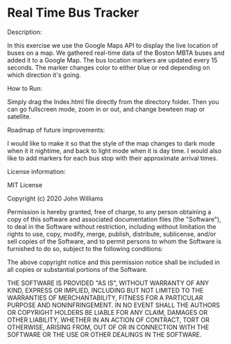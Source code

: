 # Real Time Bus Tracker

Description:

In this exercise we use the Google Maps API to display the live location of buses on a map. We gathered real-time data of the Boston MBTA buses and added it to a Google Map. The bus location markers are updated every 15 seconds. The marker changes color to either blue or red depending on which direction it's going.

How to Run:

Simply drag the Index.html file directly from the directory folder. Then you can go fullscreen mode, zoom in or out, and change bewteen map or satellite.

Roadmap of future improvements:

I would like to make it so that the style of the map changes to dark mode when it it nightime, and back to light mode when it is day time. I would also like to add markers for each bus stop with their approximate arrival times.

License information:

MIT License

Copyright (c) 2020 John Williams

Permission is hereby granted, free of charge, to any person obtaining a copy
of this software and associated documentation files (the "Software"), to deal
in the Software without restriction, including without limitation the rights
to use, copy, modify, merge, publish, distribute, sublicense, and/or sell
copies of the Software, and to permit persons to whom the Software is
furnished to do so, subject to the following conditions:

The above copyright notice and this permission notice shall be included in all
copies or substantial portions of the Software.

THE SOFTWARE IS PROVIDED "AS IS", WITHOUT WARRANTY OF ANY KIND, EXPRESS OR
IMPLIED, INCLUDING BUT NOT LIMITED TO THE WARRANTIES OF MERCHANTABILITY,
FITNESS FOR A PARTICULAR PURPOSE AND NONINFRINGEMENT. IN NO EVENT SHALL THE
AUTHORS OR COPYRIGHT HOLDERS BE LIABLE FOR ANY CLAIM, DAMAGES OR OTHER
LIABILITY, WHETHER IN AN ACTION OF CONTRACT, TORT OR OTHERWISE, ARISING FROM,
OUT OF OR IN CONNECTION WITH THE SOFTWARE OR THE USE OR OTHER DEALINGS IN THE
SOFTWARE.
